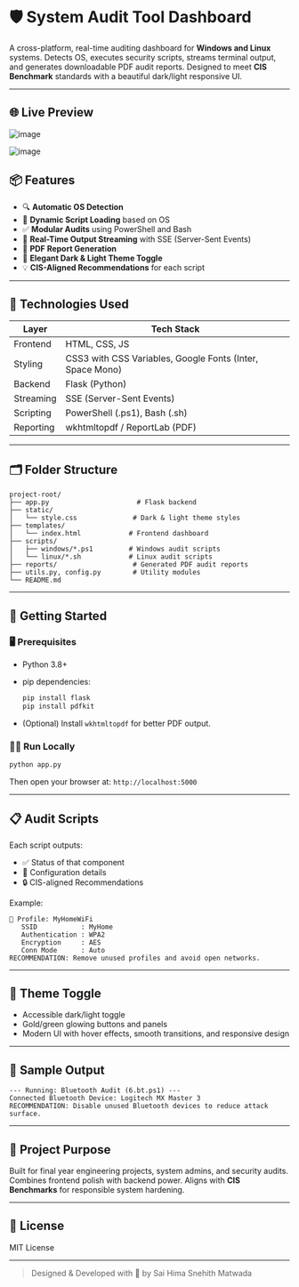 # 🛡️ System Audit Tool Dashboard

A cross-platform, real-time auditing dashboard for **Windows and Linux** systems. Detects OS, executes security scripts, streams terminal output, and generates downloadable PDF audit reports. Designed to meet **CIS Benchmark** standards with a beautiful dark/light responsive UI.

---

## 🌐 Live Preview

![image](https://github.com/user-attachments/assets/7a61646c-e2ee-46db-bee5-6074762d2477)

![image](https://github.com/user-attachments/assets/0029f652-463e-4e9b-b1ee-beaf54fa32eb)

## 📦 Features

* 🔍 **Automatic OS Detection**
* 📜 **Dynamic Script Loading** based on OS
* ✅ **Modular Audits** using PowerShell and Bash
* 📡 **Real-Time Output Streaming** with SSE (Server-Sent Events)
* 🧾 **PDF Report Generation**
* 🎨 **Elegant Dark & Light Theme Toggle**
* 💡 **CIS-Aligned Recommendations** for each script

---

## 🧰 Technologies Used

| Layer     | Tech Stack                                                |
| --------- | --------------------------------------------------------- |
| Frontend  | HTML, CSS, JS                                             |
| Styling   | CSS3 with CSS Variables, Google Fonts (Inter, Space Mono) |
| Backend   | Flask (Python)                                            |
| Streaming | SSE (Server-Sent Events)                                  |
| Scripting | PowerShell (.ps1), Bash (.sh)                             |
| Reporting | wkhtmltopdf / ReportLab (PDF)                             |

---

## 🗂️ Folder Structure

```
project-root/
├── app.py                      # Flask backend
├── static/
│   └── style.css              # Dark & light theme styles
├── templates/
│   └── index.html            # Frontend dashboard
├── scripts/
│   ├── windows/*.ps1         # Windows audit scripts
│   └── linux/*.sh            # Linux audit scripts
├── reports/                   # Generated PDF audit reports
├── utils.py, config.py        # Utility modules
└── README.md
```

---

## 🚀 Getting Started

### 🖥️ Prerequisites

* Python 3.8+
* pip dependencies:

  ```bash
  pip install flask
  pip install pdfkit
  ```
* (Optional) Install `wkhtmltopdf` for better PDF output.

### 🏃‍♂️ Run Locally

```bash
python app.py
```

Then open your browser at: `http://localhost:5000`

---

## 📋 Audit Scripts

Each script outputs:

* ✅ Status of that component
* 📄 Configuration details
* 🔒 CIS-aligned Recommendations

Example:

```
🔹 Profile: MyHomeWiFi
   SSID           : MyHome
   Authentication : WPA2
   Encryption     : AES
   Conn Mode      : Auto
RECOMMENDATION: Remove unused profiles and avoid open networks.
```

---

## 🎨 Theme Toggle

* Accessible dark/light toggle
* Gold/green glowing buttons and panels
* Modern UI with hover effects, smooth transitions, and responsive design

---

## 📃 Sample Output

```
--- Running: Bluetooth Audit (6.bt.ps1) ---
Connected Bluetooth Device: Logitech MX Master 3
RECOMMENDATION: Disable unused Bluetooth devices to reduce attack surface.
```

---

## 🧠 Project Purpose

Built for final year engineering projects, system admins, and security audits. Combines frontend polish with backend power. Aligns with **CIS Benchmarks** for responsible system hardening.

---

## 📄 License

MIT License

---

> Designed & Developed with 💛 by Sai Hima Snehith Matwada
